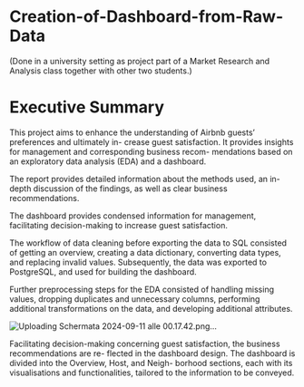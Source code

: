 # Creation-of-Dashboard-from-Raw-Data

(Done in a university setting as project part of a Market Research and Analysis class together with other two students.)

# Executive Summary
This project aims to enhance the understanding of Airbnb guests’ preferences and ultimately in- crease guest satisfaction. It provides insights for management and corresponding business recom- mendations based on an exploratory data analysis (EDA) and a dashboard. 

The report provides detailed information about the methods used, an in-depth discussion of the findings, as well as clear business recommendations. 

The dashboard provides condensed information for management, facilitating decision-making to increase guest satisfaction.

The workflow of data cleaning before exporting the data to SQL consisted of getting an overview, creating a data dictionary, converting data types, and replacing invalid values. Subsequently, the data was exported to PostgreSQL, and used for building the dashboard. 

Further preprocessing steps for the EDA consisted of handling missing values, dropping duplicates and unnecessary columns, performing additional transformations on the data, and developing additional attributes.

![Uploading Schermata 2024-09-11 alle 00.17.42.png…]() 


Facilitating decision-making concerning guest satisfaction, the business recommendations are re- flected in the dashboard design. The dashboard is divided into the Overview, Host, and Neigh- borhood sections, each with its visualisations and functionalities, tailored to the information to be conveyed.
